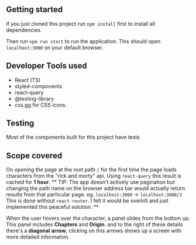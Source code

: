 ## Getting started
If you just cloned this project run `npm install` first to install all dependencies.

Then run `npm run start` to run the application. This should open `localhost:3000` on your default browser.

## Developer Tools used
- React (TS)
- styled-components
- react-query
- @testing-library
- css.gg for CSS icons.

## Testing
Most of the components built for this project have tests
## Scope covered
On opening the page at the root path `/` for the first time the page loads characters from the "rick and morty" api.
Using `react-query` this result is cached for **1 hour**.
** TIP: The app doesn't actively use pagination but changing the path name on the browser address bar would actually return
results from that particular page. 
eg. `localhost:3000` -> `localhost:3000/2`
This is done without `react-router`. I felt it would be overkill and just implemented this
peaceful solution. 
**

When the user hovers over the character, a panel slides from the bottom up. This panel includes **Chapters** and **Origin**. and to the right of these details there's a **diagonal arrow**, clicking on this arrows shows up a screen with more detailed information.